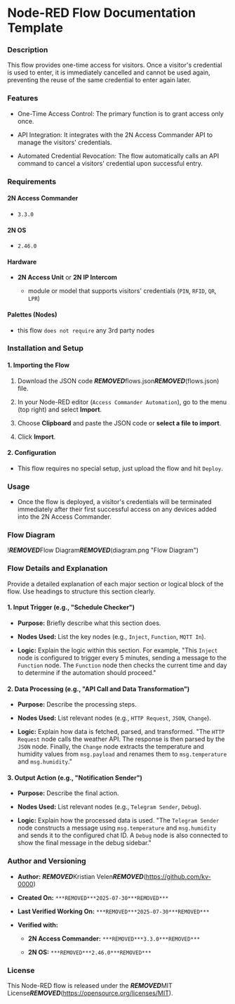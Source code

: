 # Node-RED Flow Documentation Template

### Description

This flow provides one-time access for visitors. Once a visitor's credential is used to enter, it is immediately cancelled and cannot be used again, preventing the reuse of the same credential to enter again later.

### Features

* One-Time Access Control: The primary function is to grant access only once.

* API Integration: It integrates with the 2N Access Commander API to manage the visitors' credentials.

* Automated Credential Revocation: The flow automatically calls an API command to cancel a visitors' credential upon successful entry.

### Requirements

#### 2N Access Commander

* `3.3.0`

#### 2N OS

* `2.46.0`

#### Hardware

* **2N Access Unit** or **2N IP Intercom**

  * module or model that supports visitors' credentials (`PIN`, `RFID`, `QR`, `LPR`)  

#### Palettes (Nodes)

* this flow `does not require` any 3rd party nodes

### Installation and Setup

#### 1. Importing the Flow

1. Download the JSON code ***REMOVED***flows.json***REMOVED***(flows.json) file.

2. In your Node-RED editor (`Access Commander Automation`), go to the menu (top right) and select **Import**.

3. Choose **Clipboard** and paste the JSON code or **select a file to import**.

4. Click **Import**.

#### 2. Configuration

* This flow requires no special setup, just upload the flow and hit `Deploy`. 

### Usage

* Once the flow is deployed, a visitor's credentials will be terminated immediately after their first successful access on any devices added into the 2N Access Commander.

### Flow Diagram

!***REMOVED***Flow Diagram***REMOVED***(diagram.png "Flow Diagram")

### Flow Details and Explanation

Provide a detailed explanation of each major section or logical block of the flow. Use headings to structure this section clearly.

#### 1. Input Trigger (e.g., "Schedule Checker")

* **Purpose:** Briefly describe what this section does.

* **Nodes Used:** List the key nodes (e.g., `Inject`, `Function`, `MQTT In`).

* **Logic:** Explain the logic within this section. For example, "This `Inject` node is configured to trigger every 5 minutes, sending a message to the `Function` node. The `Function` node then checks the current time and day to determine if the automation should proceed."

#### 2. Data Processing (e.g., "API Call and Data Transformation")

* **Purpose:** Describe the processing steps.

* **Nodes Used:** List relevant nodes (e.g., `HTTP Request`, `JSON`, `Change`).

* **Logic:** Explain how data is fetched, parsed, and transformed. "The `HTTP Request` node calls the weather API. The response is then parsed by the `JSON` node. Finally, the `Change` node extracts the temperature and humidity values from `msg.payload` and renames them to `msg.temperature` and `msg.humidity`."

#### 3. Output Action (e.g., "Notification Sender")

* **Purpose:** Describe the final action.

* **Nodes Used:** List relevant nodes (e.g., `Telegram Sender`, `Debug`).

* **Logic:** Explain how the processed data is used. "The `Telegram Sender` node constructs a message using `msg.temperature` and `msg.humidity` and sends it to the configured chat ID. A `Debug` node is also connected to show the final message in the debug sidebar."

### Author and Versioning

* **Author:** ***REMOVED***Kristian Velen***REMOVED***(https://github.com/kv-0000)

* **Created On:** `***REMOVED***2025-07-30***REMOVED***`

* **Last Verified Working On:** `***REMOVED***2025-07-30***REMOVED***`

* **Verified with:**

  * **2N Access Commander:** `***REMOVED***3.3.0***REMOVED***`

  * **2N OS:** `***REMOVED***2.46.0***REMOVED***`


### License

This Node-RED flow is released under the ***REMOVED***MIT License***REMOVED***(https://opensource.org/licenses/MIT).